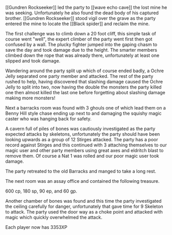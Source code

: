 [[Gundren Rockseeker]] led the party to [[wave echo cave]] the lost mine he was seeking.   Unfortunately he also found the dead body of his captured brother.   [[Gundren Rockseeker]] stood vigil over the grave as the party entered the mine to locate the [[Black spider]] and reclaim the mine.

The first challenge  was to climb down a 20 foot cliff, this simple task of course went "well", the expert climber of the party went first then got confused by a wall.  The plucky fighter jumped into the gaping chasm to save the day and took damage due to the height.   The smarter members climbed down the rope that was already there, unfortunately at least one slipped and took damage.

Wandering around the party split up which of course ended badly, a Ochre Jelly separated one party member and attacked.   The rest of the party rushed to help, having discovered that slashing damage caused the Ochre Jelly to split into two,  now having the double the monsters the party killed one then almost killed the last one before forgetting about slashing damage making more monsters!

Next a barracks room was found with 3 ghouls one of which lead them on a Benny Hill style chase ending up next to and damaging the squishy magic caster who was hanging back for safety.

A cavern full of piles of bones was cautiously investigated as the party expected attacks by skeletons, unfortunately the party should have been looking upwards as a group of 12 Stirges attacked.   The party has a poor record against Stirges and this continued  with 3 attaching themselves to our magic user and other party members using great axes and eldritch blast to remove them.  Of course a Nat 1 was rolled and our poor magic user took damage.

The party retreated to the old Barracks and manged to take a long rest.

The next room was an assay office and contained the following treasure.

600 cp, 180 sp, 90 ep, and 60 gp.

Another chamber of bones was found and this time the party investigated the ceiling carefully for danger, unfortunately that gave time for 9 Skeleton to attack.   The party used the door way as a choke point and attacked with magic which quickly overwhelmed the attack.

Each player now has 3353XP

